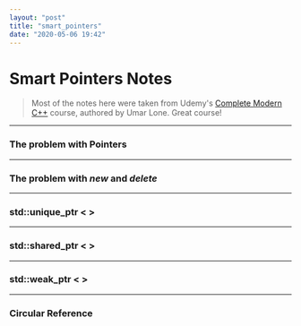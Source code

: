 ```yaml
---
layout: "post"
title: "smart_pointers"
date: "2020-05-06 19:42"
---
```

# Smart Pointers Notes

> Most of the notes here were taken from Udemy's [Complete Modern C++](https://www.udemy.com/course/beg-modern-cpp/) course, authored by Umar Lone. Great course!
---

### The problem with Pointers
---
### The problem with ***new*** and ***delete***
---
### std::unique_ptr < >
---
### std::shared_ptr < >
---
### std::weak_ptr < >
---
### Circular Reference
